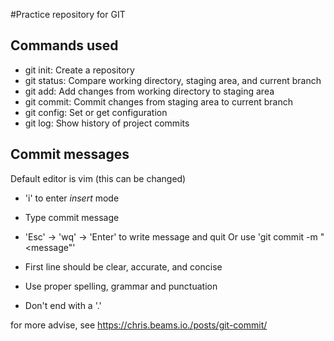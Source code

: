 #Practice repository for GIT

## Commands used

- git init: Create a repository
- git status: Compare working directory, staging area, and current branch
- git add: Add changes from working directory to staging area
- git commit: Commit changes from staging area to current branch
- git config: Set or get configuration
- git log: Show history of project commits

## Commit messages

Default editor is vim (this can be changed)
  - 'i' to enter *insert* mode
  - Type commit message
  - 'Esc' -> 'wq' -> 'Enter' to write message and quit
  Or use 'git commit -m "<message"'

  - First line should be clear, accurate, and concise
  - Use proper spelling, grammar and punctuation
  - Don't end with a '.'

  for more advise, see https://chris.beams.io./posts/git-commit/
